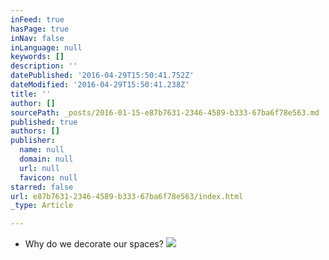 ```yaml
---
inFeed: true
hasPage: true
inNav: false
inLanguage: null
keywords: []
description: ''
datePublished: '2016-04-29T15:50:41.752Z'
dateModified: '2016-04-29T15:50:41.238Z'
title: ''
author: []
sourcePath: _posts/2016-01-15-e87b7631-2346-4589-b333-67ba6f78e563.md
published: true
authors: []
publisher:
  name: null
  domain: null
  url: null
  favicon: null
starred: false
url: e87b7631-2346-4589-b333-67ba6f78e563/index.html
_type: Article

---
```

* Why do we decorate our spaces?
![](https://the-grid-user-content.s3-us-west-2.amazonaws.com/ad41ed7f-3be6-440e-826b-39086a5a07fb.jpg)